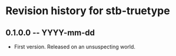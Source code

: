 # Revision history for stb-truetype

## 0.1.0.0 -- YYYY-mm-dd

* First version. Released on an unsuspecting world.
